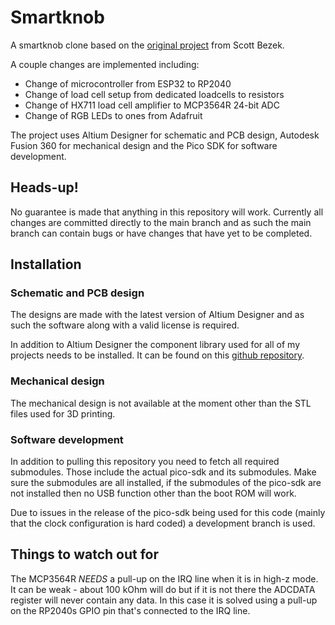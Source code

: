 # Smartknob
A smartknob clone based on the [original project](https://github.com/scottbez1/smartknob) from Scott Bezek.

A couple changes are implemented including:
- Change of microcontroller from ESP32 to RP2040
- Change of load cell setup from dedicated loadcells to resistors
- Change of HX711 load cell amplifier to MCP3564R 24-bit ADC
- Change of RGB LEDs to ones from Adafruit

The project uses Altium Designer for schematic and PCB design, Autodesk Fusion 360 for mechanical design and the Pico SDK for software development.

## Heads-up!
No guarantee is made that anything in this repository will work. Currently all changes are committed directly to the main branch and as such the main branch can contain bugs or have changes that have yet to be completed.

## Installation
### Schematic and PCB design
The designs are made with the latest version of Altium Designer and as such the software along with a valid license is required.

In addition to Altium Designer the component library used for all of my projects needs to be installed. It can be found on this [github repository](https://github.com/manaljosid/Moonlight_Library).

### Mechanical design
The mechanical design is not available at the moment other than the STL files used for 3D printing.

### Software development
In addition to pulling this repository you need to fetch all required submodules. Those include the actual pico-sdk and its submodules. Make sure the submodules are all installed, if the submodules of the pico-sdk are not installed then no USB function other than the boot ROM will work.

Due to issues in the release of the pico-sdk being used for this code (mainly that the clock configuration is hard coded) a development branch is used.

## Things to watch out for
The MCP3564R *NEEDS* a pull-up on the IRQ line when it is in high-z mode. It can be weak - about 100 kOhm will do but if it is not there the ADCDATA register will never contain any data. In this case it is solved using a pull-up on the RP2040s GPIO pin that's connected to the IRQ line.
